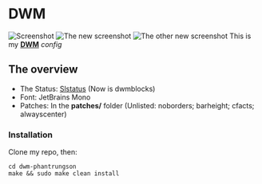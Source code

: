 # DWM
![Screenshot](https://gitlab.com/phantrungson17/dwm-phantrungson/-/raw/master/screenshot/ArcoLinux_2020-09-20_15-58-29.png)
![The new screenshot](https://gitlab.com/phantrungson17/dwm-phantrungson/-/raw/master/screenshot/ArcoLinux_2020-09-26_17-12-32.png)
![The other new screenshot](https://gitlab.com/phantrungson17/dwm-phantrungson/-/raw/master/screenshot/screen-2021.06.17-16.33.05.png)
This is my [**DWM**](https://dwm.suckless.org) *config*

## The overview
- The Status: [Slstatus](https://gitlab.com/phantrungson17/slstaus) (Now is dwmblocks)
- Font: JetBrains Mono
- Patches: In the **patches/** folder (Unlisted: noborders; barheight; cfacts; alwayscenter)
### Installation
Clone my repo, then:
```
cd dwm-phantrungson
make && sudo make clean install
```
